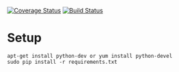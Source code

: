 [![Coverage Status](https://coveralls.io/repos/talien/crane/badge.svg)](https://coveralls.io/r/talien/crane) [![Build Status](https://travis-ci.org/talien/crane.svg?branch=master)](https://travis-ci.org/talien/crane)

Setup
=====

```
apt-get install python-dev or yum install python-devel
sudo pip install -r requirements.txt
```


